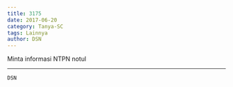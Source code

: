 ```yaml
---
title: 3175
date: 2017-06-20
category: Tanya-SC
tags: Lainnya
author: DSN
---
```


Minta informasi NTPN notul

---



`DSN`
